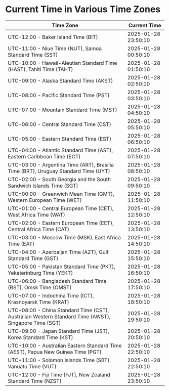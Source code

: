 # Current Time in Various Time Zones

| Time Zone | Current Time |
|-----------|--------------|
| UTC-12:00 - Baker Island Time (BIT) | 2025-01-28 23:50:10 |
| UTC-11:00 - Niue Time (NUT), Samoa Standard Time (SST) | 2025-01-28 00:50:10 |
| UTC-10:00 - Hawaii-Aleutian Standard Time (HAST), Tahiti Time (TAHT) | 2025-01-28 01:50:10 |
| UTC-09:00 - Alaska Standard Time (AKST) | 2025-01-28 02:50:10 |
| UTC-08:00 - Pacific Standard Time (PST) | 2025-01-28 03:50:10 |
| UTC-07:00 - Mountain Standard Time (MST) | 2025-01-28 04:50:10 |
| UTC-06:00 - Central Standard Time (CST) | 2025-01-28 05:50:10 |
| UTC-05:00 - Eastern Standard Time (EST) | 2025-01-28 06:50:10 |
| UTC-04:00 - Atlantic Standard Time (AST), Eastern Caribbean Time (ECT) | 2025-01-28 07:50:10 |
| UTC-03:00 - Argentina Time (ART), Brasília Time (BRT), Uruguay Standard Time (UYT) | 2025-01-28 08:50:10 |
| UTC-02:00 - South Georgia and the South Sandwich Islands Time (SGT) | 2025-01-28 09:50:10 |
| UTC±00:00 - Greenwich Mean Time (GMT), Western European Time (WET) | 2025-01-28 11:50:10 |
| UTC+01:00 - Central European Time (CET), West Africa Time (WAT) | 2025-01-28 12:50:10 |
| UTC+02:00 - Eastern European Time (EET), Central Africa Time (CAT) | 2025-01-28 13:50:10 |
| UTC+03:00 - Moscow Time (MSK), East Africa Time (EAT) | 2025-01-28 14:50:10 |
| UTC+04:00 - Azerbaijan Time (AZT), Gulf Standard Time (GST) | 2025-01-28 15:50:10 |
| UTC+05:00 - Pakistan Standard Time (PKT), Yekaterinburg Time (YEKT) | 2025-01-28 16:50:10 |
| UTC+06:00 - Bangladesh Standard Time (BST), Omsk Time (OMST) | 2025-01-28 17:50:10 |
| UTC+07:00 - Indochina Time (ICT), Krasnoyarsk Time (KRAT) | 2025-01-28 18:50:10 |
| UTC+08:00 - China Standard Time (CST), Australian Western Standard Time (AWST), Singapore Time (SGT) | 2025-01-28 19:50:10 |
| UTC+09:00 - Japan Standard Time (JST), Korea Standard Time (KST) | 2025-01-28 20:50:10 |
| UTC+10:00 - Australian Eastern Standard Time (AEST), Papua New Guinea Time (PGT) | 2025-01-28 22:50:10 |
| UTC+11:00 - Solomon Islands Time (SBT), Vanuatu Time (VUT) | 2025-01-28 22:50:10 |
| UTC+12:00 - Fiji Time (FJT), New Zealand Standard Time (NZST) | 2025-01-28 23:50:10 |

